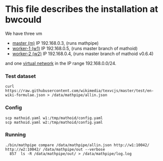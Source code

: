 # This file describes the installation at bwcould

We have three vm
* [master (m)](https://bwcloud.ruf.uni-freiburg.de/dashboard/project/instances/59ed6501-fb62-4bbf-b2c4-b3b92665506e/)
IP 192.168.0.3, (runs mathpipe)
* [worker-1 (w1)](https://bwcloud.ruf.uni-freiburg.de/dashboard/project/instances/eec808f5-2603-4d1a-8bb6-4fb82ceb96ef/)
IP 192.168.0.5, (runs master branch of mathoid)
* [worker-2 (w2)](https://bwcloud.ruf.uni-freiburg.de/dashboard/project/instances/447dfc68-2210-42ad-86d9-8abe00ebe15c/)
IP 192.168.0.4, (runs master branch of mathoid v0.6.4)

and one [virtual network](https://bwcloud.ruf.uni-freiburg.de/dashboard/project/networks/2de311c0-0cec-4733-a022-d166eb175dfd/detail)
in the IP range 192.168.0.0/24.

### Test dataset
```
curl https://raw.githubusercontent.com/wikimedia/texvcjs/master/test/en-wiki-formulae.json > /data/mathpipe/allin.json
```
### Config
```
scp mathoid.yaml w1:/tmp/mathoid/config.yaml
scp mathoid.yaml w2:/tmp/mathoid/config.yaml
```
### Running
```
./bin/mathpipe compare /data/mathpipe/allin.json http://w1:10042/ http://w2:10042/ /data/mathpipe/out --verbose
  857  ls -R /data/mathpipe/out/ > /data/mathpipe/log.log
```

